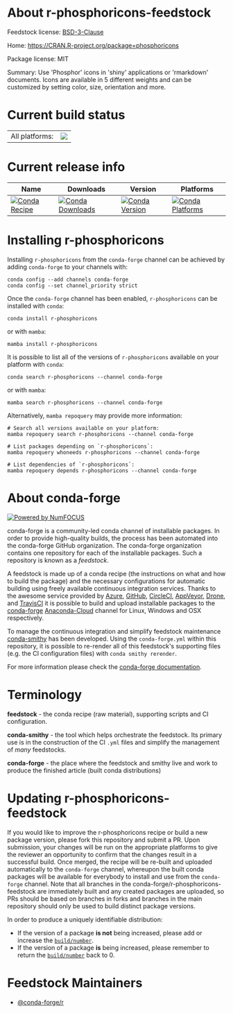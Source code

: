 About r-phosphoricons-feedstock
===============================

Feedstock license: [BSD-3-Clause](https://github.com/conda-forge/r-phosphoricons-feedstock/blob/main/LICENSE.txt)

Home: https://CRAN.R-project.org/package=phosphoricons

Package license: MIT

Summary: Use 'Phosphor' icons in 'shiny' applications or 'rmarkdown' documents. Icons are available in 5 different weights and can be customized by setting color, size, orientation and more.

Current build status
====================


<table><tr><td>All platforms:</td>
    <td>
      <a href="https://dev.azure.com/conda-forge/feedstock-builds/_build/latest?definitionId=14651&branchName=main">
        <img src="https://dev.azure.com/conda-forge/feedstock-builds/_apis/build/status/r-phosphoricons-feedstock?branchName=main">
      </a>
    </td>
  </tr>
</table>

Current release info
====================

| Name | Downloads | Version | Platforms |
| --- | --- | --- | --- |
| [![Conda Recipe](https://img.shields.io/badge/recipe-r--phosphoricons-green.svg)](https://anaconda.org/conda-forge/r-phosphoricons) | [![Conda Downloads](https://img.shields.io/conda/dn/conda-forge/r-phosphoricons.svg)](https://anaconda.org/conda-forge/r-phosphoricons) | [![Conda Version](https://img.shields.io/conda/vn/conda-forge/r-phosphoricons.svg)](https://anaconda.org/conda-forge/r-phosphoricons) | [![Conda Platforms](https://img.shields.io/conda/pn/conda-forge/r-phosphoricons.svg)](https://anaconda.org/conda-forge/r-phosphoricons) |

Installing r-phosphoricons
==========================

Installing `r-phosphoricons` from the `conda-forge` channel can be achieved by adding `conda-forge` to your channels with:

```
conda config --add channels conda-forge
conda config --set channel_priority strict
```

Once the `conda-forge` channel has been enabled, `r-phosphoricons` can be installed with `conda`:

```
conda install r-phosphoricons
```

or with `mamba`:

```
mamba install r-phosphoricons
```

It is possible to list all of the versions of `r-phosphoricons` available on your platform with `conda`:

```
conda search r-phosphoricons --channel conda-forge
```

or with `mamba`:

```
mamba search r-phosphoricons --channel conda-forge
```

Alternatively, `mamba repoquery` may provide more information:

```
# Search all versions available on your platform:
mamba repoquery search r-phosphoricons --channel conda-forge

# List packages depending on `r-phosphoricons`:
mamba repoquery whoneeds r-phosphoricons --channel conda-forge

# List dependencies of `r-phosphoricons`:
mamba repoquery depends r-phosphoricons --channel conda-forge
```


About conda-forge
=================

[![Powered by
NumFOCUS](https://img.shields.io/badge/powered%20by-NumFOCUS-orange.svg?style=flat&colorA=E1523D&colorB=007D8A)](https://numfocus.org)

conda-forge is a community-led conda channel of installable packages.
In order to provide high-quality builds, the process has been automated into the
conda-forge GitHub organization. The conda-forge organization contains one repository
for each of the installable packages. Such a repository is known as a *feedstock*.

A feedstock is made up of a conda recipe (the instructions on what and how to build
the package) and the necessary configurations for automatic building using freely
available continuous integration services. Thanks to the awesome service provided by
[Azure](https://azure.microsoft.com/en-us/services/devops/), [GitHub](https://github.com/),
[CircleCI](https://circleci.com/), [AppVeyor](https://www.appveyor.com/),
[Drone](https://cloud.drone.io/welcome), and [TravisCI](https://travis-ci.com/)
it is possible to build and upload installable packages to the
[conda-forge](https://anaconda.org/conda-forge) [Anaconda-Cloud](https://anaconda.org/)
channel for Linux, Windows and OSX respectively.

To manage the continuous integration and simplify feedstock maintenance
[conda-smithy](https://github.com/conda-forge/conda-smithy) has been developed.
Using the ``conda-forge.yml`` within this repository, it is possible to re-render all of
this feedstock's supporting files (e.g. the CI configuration files) with ``conda smithy rerender``.

For more information please check the [conda-forge documentation](https://conda-forge.org/docs/).

Terminology
===========

**feedstock** - the conda recipe (raw material), supporting scripts and CI configuration.

**conda-smithy** - the tool which helps orchestrate the feedstock.
                   Its primary use is in the construction of the CI ``.yml`` files
                   and simplify the management of *many* feedstocks.

**conda-forge** - the place where the feedstock and smithy live and work to
                  produce the finished article (built conda distributions)


Updating r-phosphoricons-feedstock
==================================

If you would like to improve the r-phosphoricons recipe or build a new
package version, please fork this repository and submit a PR. Upon submission,
your changes will be run on the appropriate platforms to give the reviewer an
opportunity to confirm that the changes result in a successful build. Once
merged, the recipe will be re-built and uploaded automatically to the
`conda-forge` channel, whereupon the built conda packages will be available for
everybody to install and use from the `conda-forge` channel.
Note that all branches in the conda-forge/r-phosphoricons-feedstock are
immediately built and any created packages are uploaded, so PRs should be based
on branches in forks and branches in the main repository should only be used to
build distinct package versions.

In order to produce a uniquely identifiable distribution:
 * If the version of a package **is not** being increased, please add or increase
   the [``build/number``](https://docs.conda.io/projects/conda-build/en/latest/resources/define-metadata.html#build-number-and-string).
 * If the version of a package **is** being increased, please remember to return
   the [``build/number``](https://docs.conda.io/projects/conda-build/en/latest/resources/define-metadata.html#build-number-and-string)
   back to 0.

Feedstock Maintainers
=====================

* [@conda-forge/r](https://github.com/conda-forge/r/)

